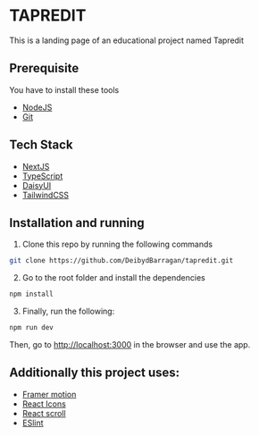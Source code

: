 # TAPREDIT
This is a landing page of an educational project named Tapredit

## Prerequisite
You have to install these tools
- [NodeJS](https://nodejs.org/en)
- [Git](https://git-scm.com/)

## Tech Stack
- [NextJS](https://react.dev/)
- [TypeScript](https://www.typescriptlang.org/)
- [DaisyUI](https://daisyui.com/)
- [TailwindCSS](https://tailwindcss.com/)
## Installation and running

1. Clone this repo by running the following commands

```bash
git clone https://github.com/DeibydBarragan/tapredit.git
```
2. Go to the root folder and install the dependencies

```bash
npm install
```

3. Finally, run the following:

```bash
npm run dev
```

Then, go to [http://localhost:3000](http://localhost:3000) in the browser and use the app.

## Additionally this project uses:
- [Framer motion](https://www.framer.com/motion/)
- [React Icons](https://react-icons.github.io/react-icons)
- [React scroll](https://www.npmjs.com/package/react-scroll)
- [ESlint](https://eslint.org/)
